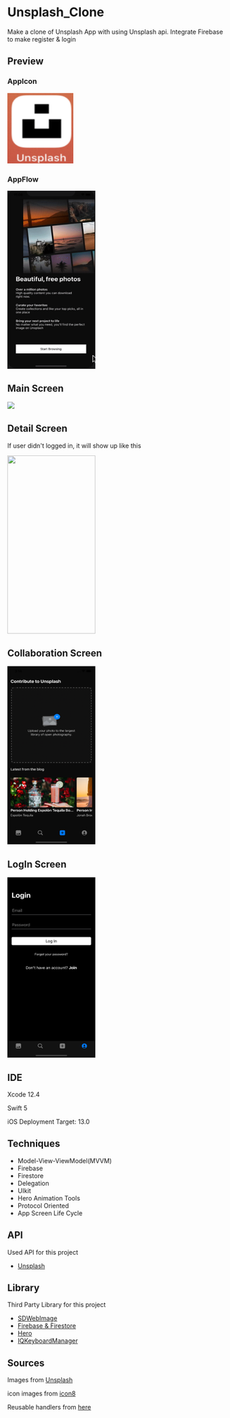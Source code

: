# Unsplash_Clone
Make a clone of Unsplash App with using Unsplash api. Integrate Firebase to make register & login

## Preview 

### AppIcon
<img src = "https://github.com/jphong1111/Unsplash_Clone/blob/main/githubImages/AppIcon.png" width = "150" height = "160"/>

### AppFlow
<img src = "https://github.com/jphong1111/Unsplash_Clone/blob/main/githubImages/main.gif" width = "200" height = "405" />

## Main Screen

<img src = "https://github.com/jphong1111/Unsplash_Clone/blob/main/githubImages/MainScreen.gif" wdith = "200" height = "405" />

## Detail Screen

If user didn't logged in, it will show up like this

<img src = "https://github.com/jphong1111/Unsplash_Clone/blob/main/githubImages/DetailScreen.gif" width = "200" height = "405" />
  
## Collaboration Screen

<img src = "https://github.com/jphong1111/Unsplash_Clone/blob/main/githubImages/ThirdScreen.png" width = "200" height = "405" />

## LogIn Screen

<img src = "https://github.com/jphong1111/Unsplash_Clone/blob/main/githubImages/logInScreen.png" width = "200" height = "410" />

## IDE

Xcode 12.4

Swift 5

iOS Deployment Target: 13.0

## Techniques
- Model-View-ViewModel(MVVM)
- Firebase
- Firestore
- Delegation
- UIkit
- Hero Animation Tools
- Protocol Oriented
- App Screen Life Cycle

## API

Used API for this project

 - [Unsplash](https://unsplash.com/developers)

## Library

Third Party Library for this project

- [SDWebImage](https://github.com/SDWebImage/SDWebImage)
- [Firebase & Firestore](https://firebase.google.com/docs/ios/setup)
- [Hero](https://github.com/HeroTransitions/Hero)
- [IQKeyboardManager](https://github.com/hackiftekhar/IQKeyboardManager)


## Sources

Images from [Unsplash](https://unsplash.com)

icon images from [icon8](https://icons8.com)

Reusable handlers from [here](https://github.com/jphong1111/Useful_Swift)
